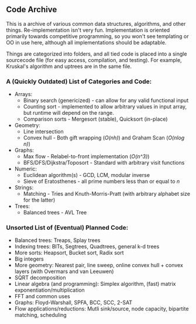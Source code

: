 ## Code Archive

This is a archive of various common data structures, algorithms, and other things. Re-implementation isn't very fun.
Implementation is oriented primarily towards competitive programming, so you won't see templating or OO in use here, although all implementations should be adaptable.

Things are categorized into folders, and all tied code is placed into a single sourcecode file (for easy access, compilation, and testing).
For example, Kruskal's algorithm and uptrees are in the same file.

### A (Quickly Outdated) List of Categories and Code:
* Arrays:
	* Binary search (genericized) - can allow for any valid functional input
	* Counting sort - implemented to allow arbitrary values in input array, but runtime will depend on the range.
	* Comparison sorts - Mergesort (stable), Quicksort (in-place)
* Geometry:
	* Line intersection
	* Convex hull - Both gift wrapping (*O(nh)*) and Graham Scan (*O(nlog n)*)
* Graphs:
	* Max flow - Relabel-to-front implementation (*O(n^3)*)
	* BFS/DFS/Dijkstra/Toposort - Standard with arbitrary visit functions
* Numeric:
	* Euclidean algorithm(s) - GCD, LCM, modular inverse
	* Sieve of Eratosthenes - all prime numbers less than or equal to *n*
* Strings:
	* Matching - Tries and Knuth-Morris-Pratt (with arbitrary alphabet size for the latter)
* Trees:
	* Balanced trees - AVL Tree


### Unsorted List of (Eventual) Planned Code:
* Balanced trees: Treaps, Splay trees
* Indexing trees: BITs, Segtrees, Quadtrees, general k-d trees
* More sorts: Heapsort, Bucket sort, Radix sort
* Big integers
* More geometry: Nearest pair, line sweep, online convex hull + convex layers (with Overmars and van Leeuwen)
* SQRT decomposition
* Linear algebra (and programming): Simplex algorithm, (fast) matrix exponentiation/multiplication
* FFT and common uses
* Graphs: Floyd-Warshall, SPFA, BCC, SCC, 2-SAT
* Flow applications/reductions: Mutli sink/source, node capacity, bipartite matching, scheduling
